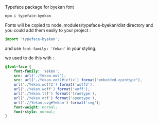 Typeface package for byekan font

```bash
npm i typeface-byekan
```
Fonts will be copied to node_modules/typeface-byekan/dist directory
and you could add them easily to your project :
```javascript
import 'typeface-byekan';
```
and use `font-family: 'Yekan'` in your styling.


we used to do this with : 
```css
@font-face {
    font-family: 'Yekan';
    src: url('./Yekan.eot');
    src: url('./Yekan.eot?#iefix') format("embedded-opentype"),
    url('./Yekan.woff2') format('woff2'),
    url('./Yekan.woff') format('woff'),
    url('./Yekan.ttf') format('truetype'),
	url('./Yekan.otf') format('opentype'),
    url('.//Yekan.svg#Yekan') format('svg');
    font-weight: normal;
    font-style: normal;
}
```

